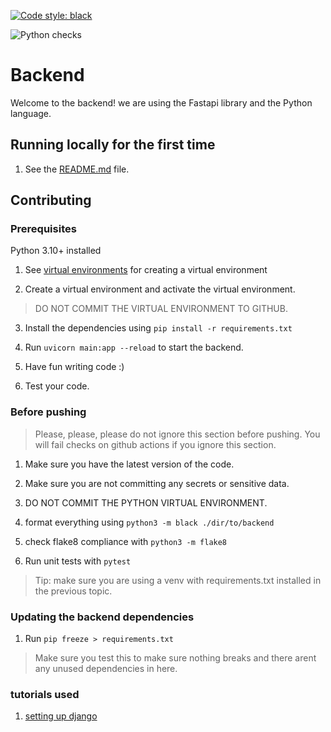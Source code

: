 [![Code style: black](https://img.shields.io/badge/code%20style-black-000000.svg)](https://github.com/psf/black)

![Python checks](https://github.com/C2H2-UF/ScheduGator/actions/workflows/greetings.yml/badge.svg)


# Backend

Welcome to the backend! we are using the Fastapi library and the Python language.

## Running locally for the first time

1. See the [README.md](docker/README.MD) file.
## Contributing

### Prerequisites

Python 3.10+ installed

1. See [virtual environments](https://docs.python.org/3/library/venv.html) for creating a virtual environment

2. Create a virtual environment and activate the virtual environment.

> DO NOT COMMIT THE VIRTUAL ENVIRONMENT TO GITHUB.

3. Install the dependencies using `pip install -r requirements.txt`

4. Run `uvicorn main:app --reload` to start the backend.

5. Have fun writing code :)

<!-- WIP -->
6. Test your code. 

### Before pushing

> Please, please, please do not ignore this section before pushing. You will fail checks on github actions if you ignore this section.

1. Make sure you have the latest version of the code.

2. Make sure you are not committing any secrets or sensitive data.

3. DO NOT COMMIT THE PYTHON VIRTUAL ENVIRONMENT.

3. format everything using `python3 -m black ./dir/to/backend`

4. check flake8 compliance with `python3 -m flake8`

5. Run unit tests with `pytest`

> Tip: make sure you are using a venv with requirements.txt installed in the previous topic.

### Updating the backend dependencies

1. Run `pip freeze > requirements.txt`

> Make sure you test this to make sure nothing breaks and there arent any unused dependencies in here.

### tutorials used 
<!-- 1 is no longer used for django -->
1. [setting up django](https://www.digitalocean.com/community/tutorials/build-a-to-do-application-using-django-and-react)